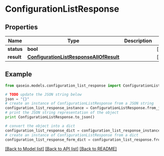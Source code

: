# ConfigurationListResponse


## Properties

Name | Type | Description | Notes
------------ | ------------- | ------------- | -------------
**status** | **bool** |  | [optional] 
**result** | [**ConfigurationListResponseAllOfResult**](ConfigurationListResponseAllOfResult.md) |  | [optional] 

## Example

```python
from qaseio.models.configuration_list_response import ConfigurationListResponse

# TODO update the JSON string below
json = "{}"
# create an instance of ConfigurationListResponse from a JSON string
configuration_list_response_instance = ConfigurationListResponse.from_json(json)
# print the JSON string representation of the object
print ConfigurationListResponse.to_json()

# convert the object into a dict
configuration_list_response_dict = configuration_list_response_instance.to_dict()
# create an instance of ConfigurationListResponse from a dict
configuration_list_response_form_dict = configuration_list_response.from_dict(configuration_list_response_dict)
```
[[Back to Model list]](../README.md#documentation-for-models) [[Back to API list]](../README.md#documentation-for-api-endpoints) [[Back to README]](../README.md)


